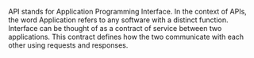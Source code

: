API stands for Application Programming Interface.
In the context of APIs, the word Application refers
to any software with a distinct function.
Interface can be thought of as a contract of service between two applications.
This contract defines how the two communicate with
each other using requests and responses.
